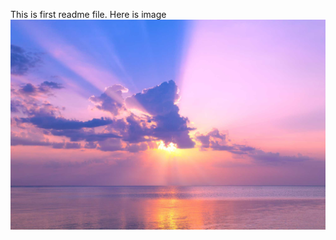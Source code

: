 This is first readme file.
Here is image
![alt text](https://github.com/harshalkolhe0/Images/blob/main/profile.jpg?raw=true)
